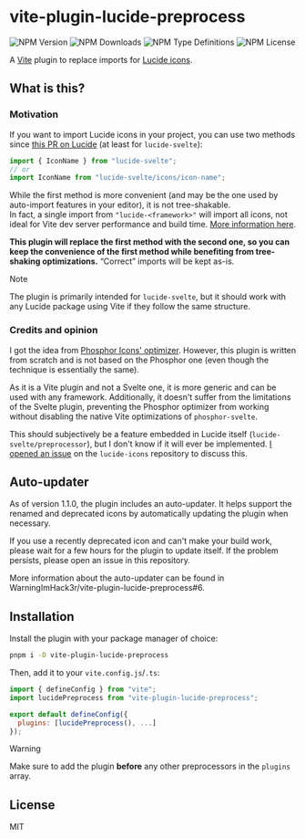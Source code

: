 # vite-plugin-lucide-preprocess

![NPM Version](https://img.shields.io/npm/v/vite-plugin-lucide-preprocess)
![NPM Downloads](https://img.shields.io/npm/dw/vite-plugin-lucide-preprocess)
![NPM Type Definitions](https://img.shields.io/npm/types/vite-plugin-lucide-preprocess)
![NPM License](https://img.shields.io/npm/l/vite-plugin-lucide-preprocess)

A [Vite](https://vitejs.dev) plugin to replace imports for [Lucide icons](https://lucide.dev).

## What is this?

### Motivation

If you want to import Lucide icons in your project, you can use two methods since
[this PR on Lucide](https://github.com/lucide-icons/lucide/pull/1707) (at least for `lucide-svelte`):

```js
import { IconName } from "lucide-svelte";
// or
import IconName from "lucide-svelte/icons/icon-name";
```

While the first method is more convenient (and may be the one used by auto-import features in your editor),
it is not tree-shakable.  
In fact, a single import from `"lucide-<framework>"` will import all icons, not ideal for Vite dev
server performance and build time.
[More information here](https://github.com/WarningImHack3r/vite-plugin-lucide-preprocess/issues/11#issuecomment-2445209558).

**This plugin will replace the first method with the second one, so you can keep the convenience of the first method
while benefiting from tree-shaking optimizations.** “Correct” imports will be kept as-is.

> [!NOTE]
> The plugin is primarily intended for `lucide-svelte`, but it should work with
> any Lucide package using Vite if they follow the same structure.

### Credits and opinion

I got the idea from [Phosphor Icons'
optimizer](https://github.com/haruaki07/phosphor-svelte#import-optimizer-experimental).
However, this plugin is written from scratch and is not based on the Phosphor one (even though the technique is
essentially the same).

As it is a Vite plugin and not a Svelte one, it is more generic and can be used with any framework.
Additionally, it doesn't suffer from the limitations of the Svelte plugin, preventing the Phosphor
optimizer from working without disabling the native Vite optimizations of `phosphor-svelte`.

This should subjectively be a feature embedded in Lucide itself (`lucide-svelte/preprocessor`),
but I don't know if it will ever be implemented.
[I opened an issue](https://github.com/lucide-icons/lucide/issues/2295) on the `lucide-icons` repository to discuss
this.

## Auto-updater

As of version 1.1.0, the plugin includes an auto-updater.
It helps support the renamed and deprecated icons by automatically updating the plugin when necessary.

If you use a recently deprecated icon and can't make your build work, please wait for a few hours for the plugin
to update itself.
If the problem persists, please open an issue in this repository.

More information about the auto-updater can be found in WarningImHack3r/vite-plugin-lucide-preprocess#6.

## Installation

Install the plugin with your package manager of choice:

```bash
pnpm i -D vite-plugin-lucide-preprocess
```

Then, add it to your `vite.config.js`/`.ts`:

```js
import { defineConfig } from "vite";
import lucidePreprocess from "vite-plugin-lucide-preprocess";

export default defineConfig({
  plugins: [lucidePreprocess(), ...]
});
```

> [!WARNING]
> Make sure to add the plugin **before** any other preprocessors in the `plugins` array.

## License

MIT
